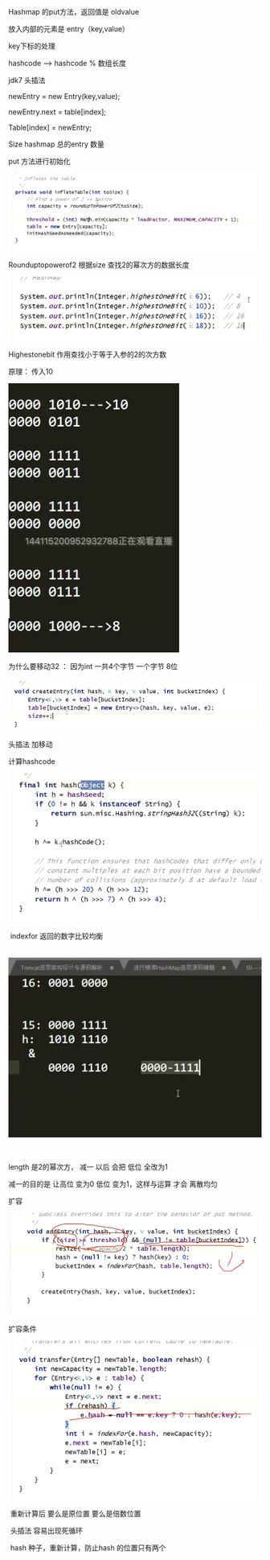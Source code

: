 Hashmap  的put方法，返回值是 oldvalue



放入内部的元素是 entry（key,value）



key下标的处理

hashcode -->  hashcode % 数组长度 





jdk7 头插法

newEntry = new Entry(key,value);

newEntry.next = table[index];

Table[index] = newEntry;

Size  hashmap 总的entry 数量



put 方法进行初始化





![image-20200830203944665](assets/image-20200830203944665.png)

Rounduptopowerof2  根据size 查找2的幂次方的数据长度

![image-20200830204135287](assets/image-20200830204135287.png)

Highestonebit  作用查找小于等于入参的2的次方数



原理：  传入10 

![image-20200830205108806](assets/image-20200830205108806.png)



为什么要移动32 ： 因为int 一共4个字节 一个字节 8位



![image-20200830211254350](assets/image-20200830211254350.png)

头插法 加移动



计算hashcode



![image-20200830211405155](assets/image-20200830211405155.png)



​       indexfor  返回的数字比较均衡

​     ![image-20200830212016413](assets/image-20200830212016413.png)

​    

length 是2的幂次方， 减一 以后 会把 低位 全改为1

 减一的目的是  让高位 变为0  低位 变为1，这样与运算 才会 离散均匀



扩容

![image-20200830213032558](assets/image-20200830213032558.png)

 扩容条件



![image-20200830214258780](assets/image-20200830214258780.png)

​         重新计算后  要么是原位置 要么是倍数位置

​       头插法  容易出现死循环



​      hash 种子，重新计算，防止hash 的位置只有两个



